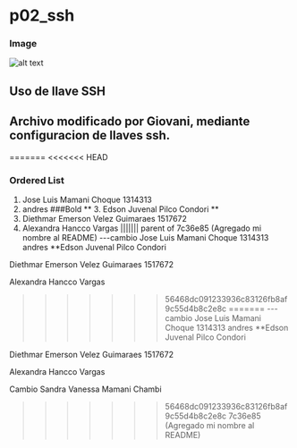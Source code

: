 # p02_ssh
### Image
![alt text](https://www.senati.edu.pe/sites/all/themes/senati_theme/img/logo.svg)
## Uso de llave SSH
## Archivo modificado por Giovani, mediante configuracion de llaves ssh.
=======
<<<<<<< HEAD
### Ordered List
1. Jose Luis Mamani Choque 1314313
2. andres 
###Bold
** 3. Edson Juvenal Pilco Condori **
4. Diethmar Emerson Velez Guimaraes 1517672
5. Alexandra Hancco Vargas 
||||||| parent of 7c36e85 (Agregado mi nombre al README)
---cambio
Jose Luis Mamani Choque 1314313
andres 
**Edson Juvenal Pilco Condori

Diethmar Emerson Velez Guimaraes 1517672

Alexandra Hancco Vargas 

>>>>>>> 56468dc091233936c83126fb8af9c55d4b8c2e8c
=======
---cambio
Jose Luis Mamani Choque 1314313
andres 
**Edson Juvenal Pilco Condori

Diethmar Emerson Velez Guimaraes 1517672

Alexandra Hancco Vargas

Cambio Sandra Vanessa Mamani Chambi 

>>>>>>> 56468dc091233936c83126fb8af9c55d4b8c2e8c
>>>>>>> 7c36e85 (Agregado mi nombre al README)
